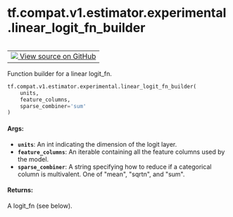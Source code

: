 <div itemscope itemtype="http://developers.google.com/ReferenceObject">
<meta itemprop="name" content="tf.compat.v1.estimator.experimental.linear_logit_fn_builder" />
<meta itemprop="path" content="Stable" />
</div>

# tf.compat.v1.estimator.experimental.linear_logit_fn_builder

<!-- Insert buttons -->

<table class="tfo-notebook-buttons tfo-api" align="left">

<td>
  <a target="_blank" href="https://github.com/tensorflow/estimator/tree/master/tensorflow_estimator/python/estimator/canned/linear.py">
    <img src="https://www.tensorflow.org/images/GitHub-Mark-32px.png" />
    View source on GitHub
  </a>
</td></table>



<!-- Start diff -->
Function builder for a linear logit_fn.

``` python
tf.compat.v1.estimator.experimental.linear_logit_fn_builder(
    units,
    feature_columns,
    sparse_combiner='sum'
)
```



<!-- Placeholder for "Used in" -->


#### Args:


* <b>`units`</b>: An int indicating the dimension of the logit layer.
* <b>`feature_columns`</b>: An iterable containing all the feature columns used by
  the model.
* <b>`sparse_combiner`</b>: A string specifying how to reduce if a categorical column
  is multivalent.  One of "mean", "sqrtn", and "sum".


#### Returns:

A logit_fn (see below).
